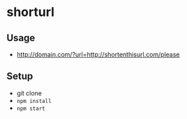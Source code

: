 # shorturl

## Usage
* http://domain.com/?url=http://shortenthisurl.com/please

## Setup

* git clone
* `npm install`
* `npm start`